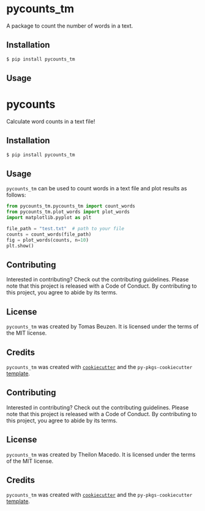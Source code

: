 # pycounts_tm

A package to count the number of words in a text.

## Installation

```bash
$ pip install pycounts_tm
```

## Usage

# pycounts

Calculate word counts in a text file!

## Installation

```bash
$ pip install pycounts_tm
```

## Usage

`pycounts_tm` can be used to count words in a text file and plot results
as follows:

```python
from pycounts_tm.pycounts_tm import count_words
from pycounts_tm.plot_words import plot_words
import matplotlib.pyplot as plt

file_path = "test.txt"  # path to your file
counts = count_words(file_path)
fig = plot_words(counts, n=10)
plt.show()
```

## Contributing

Interested in contributing? Check out the contributing guidelines. 
Please note that this project is released with a Code of Conduct. 
By contributing to this project, you agree to abide by its terms.

## License

`pycounts_tm` was created by Tomas Beuzen. It is licensed under the terms
of the MIT license.

## Credits

`pycounts_tm` was created with 
[`cookiecutter`](https://cookiecutter.readthedocs.io/en/latest/) and 
the `py-pkgs-cookiecutter` 
[template](https://github.com/py-pkgs/py-pkgs-cookiecutter).

## Contributing

Interested in contributing? Check out the contributing guidelines. Please note that this project is released with a Code of Conduct. By contributing to this project, you agree to abide by its terms.

## License

`pycounts_tm` was created by Theilon Macedo. It is licensed under the terms of the MIT license.

## Credits

`pycounts_tm` was created with [`cookiecutter`](https://cookiecutter.readthedocs.io/en/latest/) and the `py-pkgs-cookiecutter` [template](https://github.com/py-pkgs/py-pkgs-cookiecutter).
